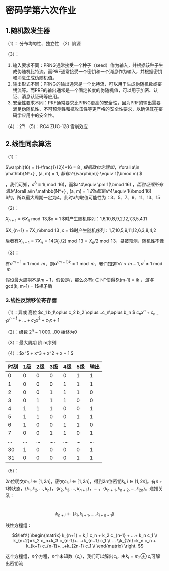 # 密码学第六次作业

## 1.随机数发生器

（1）： 分布均匀性、独立性           （2）熵源             

（3）：

1. 输入要求不同：PRNG通常接受一个种子（seed）作为输入，并根据该种子生成伪随机比特流。而PRF通常接受一个密钥和一个消息作为输入，并根据密钥和消息生成伪随机值。
2. 输出形式不同：PRNG的输出通常是一个比特流，可以用于生成伪随机数或密钥流等。而PRF的输出通常是一个固定长度的伪随机值，可以用于加密、认证、消息认证码等应用。
3. 安全性要求不同：PRF通常要求比PRNG更高的安全性，因为PRF的输出需要满足伪随机性、不可预测性和抗攻击性等更严格的安全性要求，以确保其在密码学应用中的安全性。

 （4）：$2^n!$                  （5）：RC4        ZUC-128       雪崩效应

## 2.线性同余算法

（1）：

$\varphi(16) = (1-\frac{1}{2})*16 = 8 $,根据欧拉定理知，$\forall a\in \mathbb{N^+} , (a, m) = 1, $都有$a^{\varphi(m)} \equiv 1(\bmod m) $

，我们可知，$a^8 \equiv 1 (\bmod 16)$，而$a^4\equiv \pm 1(\bmod 16) $，而验证得所有满足$\forall a\in \mathbb{N^+} , (a, m) = 1 $的$a$都是$a^4\equiv  1(\bmod 16) $的，所以最大周期一定为4，此时a的取值可能性为：3、5、7、9、11、13、15

 （2）：

$X_{n+1}=6X_n\bmod 13$,$x = 1 $时产生随机序列：1,6,10,8,9,2,12,7,3,5,4,11

$X_{n+1} = 7X_n\bmod 13 $,$x = 1$时产生随机序列：1,7,10,5,9,11,12,6,3,8,4,2

后者有$X_{n+1} = 7X_n = 14(X_n / 2)\bmod 13 = X_n /2 \bmod 13$，易被预测，随机性不佳

  （3）：

有$a^{m-1}=1\bmod m$，则$a^{(m-1)k} = 1 \bmod m$，我们知道$\forall i<m-1 ,a^i \neq 1 \bmod m$

假设最大周期不是$m-1$，假设是$i$，那么必有$t \in \mathbb{N^+}$使得$t(m-1) = ik $，这与$gcd(k, m-1) = 1$相矛盾

### 3.线性反馈移位寄存器

（1）：异或       高位       $c_1 b_1\oplus c_2 b_2 \oplus...c_n\oplus b_n $         $c_n x^n + c_{n-1}x^{n-1} + ...+c_2 x^2 + c_1 x + 1$

（2）：级数       $2^n - 1$       000...00     始终为0

（3）：最大周期         阶       m序列

（4）：$x^5 + x^3 + x^2 + x + 1 $       

| 时刻 | 1级  | 2级  | 3级  | 4级  | 5级  | 输出 |
| ---- | ---- | ---- | ---- | ---- | ---- | ---- |
| 0    | 0    | 0    | 0    | 0    | 1    | 1    |
| 1    | 0    | 0    | 0    | 1    | 1    | 1    |
| 2    | 0    | 0    | 1    | 1    | 1    | 0    |
| 3    | 0    | 1    | 1    | 1    | 0    | 0    |
| 4    | 1    | 1    | 1    | 0    | 0    | 1    |
| 5    | 1    | 1    | 0    | 0    | 1    | 1    |
| 6    | 1    | 0    | 0    | 1    | 1    | 0    |
| 7    | 0    | 0    | 1    | 1    | 0    | 1    |
| ...  | ...  | ...  | .... | .... | ...  | ...  |
| 30   | 1    | 0    | 0    | 0    | 0    | 1    |
| 31   | 0    | 0    | 0    | 0    | 1    | 1    |

（5）：

$2n$位明文$m_i,i\in [1,2n]$，密文$c_i,i\in [1,2n]$，得到$2n$位密钥$k_i, i\in[1,2n]$。有$n+1$种状态，$\{k_1, k_2,...,k_n\}$，$\{k_2, k_3,...,k_{n+1}\}$，....，$\{k_{n+1},k_{n+2},...,k_{2n}\}$。递推关系：

​										   		$$k_{n+i} \leftarrow \{k_i, k_{i+1},...,k_{i+n-1} \}$$

线性方程组：

$$\left\{  \begin{matrix} k_{n+1} = k_1 c_n + k_2 c_{n-1} + ...+ k_n c_1 \\ k_{n+2}=k_2 c_n+k_3 c_{n-1}+...+k_{n+1} c_1 \\ ... \\k_{2n}=k_n c_n + k_{k+1} c_{n-1}+...+k_{2n-1} c_1 \\ \end{matrix} \right. $$ 

这个方程组，$n$个方程，$n$个未知数（$c_i$），我们可以解出$c_i$，由$k_i = m_i\oplus c_i$可解出密钥流




